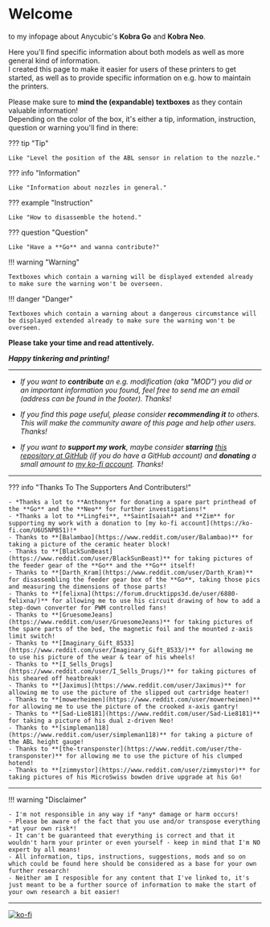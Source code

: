 <link rel=”manifest” href=”docs/manifest.webmanifest”>

# Welcome  
to my infopage about Anycubic's **Kobra Go** and **Kobra Neo**.   
  
Here you'll find specific information about both models as well as more general kind of information.  
I created this page to make it easier for users of these printers to get started, as well as to provide specific information on e.g. how to maintain the printers.  
  
Please make sure to **mind the (expandable) textboxes** as they contain valuable information!  
Depending on the color of the box, it's either a tip, information, instruction, question or warning you'll find in there:    

??? tip "Tip"  

    Like "Level the position of the ABL sensor in relation to the nozzle."

??? info "Information" 

    Like "Information about nozzles in general." 

??? example "Instruction"

    Like "How to disassemble the hotend."

??? question "Question"

    Like "Have a **Go** and wanna contribute?"

!!! warning "Warning"

    Textboxes which contain a warning will be displayed extended already to make sure the warning won't be overseen.
    
!!! danger "Danger"

    Textboxes which contain a warning about a dangerous circumstance will be displayed extended already to make sure the warning won't be overseen.

 
**Please take your time and read attentively.**    
  
***Happy tinkering and printing!***  

---
  
- *If you want to ***contribute*** an e.g. modification (aka "MOD") you did or an important information you found, feel free to send me an email (address can be found in the footer). Thanks!* 
  
- *If you find this page useful, please consider ***recommending it*** to others. This will make the community aware of this page and help other users. Thanks!*  

- *If you want to ***support my work***, maybe consider ***starring*** [this repository at GitHub](https://github.com/1coderookie/KobraGoNeoInsights) (if you do have a GitHub account) and ***donating*** a small amount to [my ko-fi account](https://ko-fi.com/U6U5NPB51). Thanks!*  

---
 
  
??? info "Thanks To The Supporters And Contributers!"

    - *Thanks a lot to **Anthony** for donating a spare part printhead of the **Go** and the **Neo** for further investigations!*  
    - *Thanks a lot to **Lingfei**, **SaintIsaiah** and **Zim** for supporting my work with a donation to [my ko-fi account](https://ko-fi.com/U6U5NPB51)!*
    - Thanks to **[Balambao](https://www.reddit.com/user/Balambao)** for taking a picture of the ceramic heater block!  
    - Thanks to **[BlackSunBeast](https://www.reddit.com/user/BlackSunBeast)** for taking pictures of the feeder gear of the **Go** and the **Go** itself!  
    - Thanks to **[Darth_Kram](https://www.reddit.com/user/Darth_Kram)** for disassembling the feeder gear box of the **Go**, taking those pics and measuring the dimensions of those parts!  
    - Thanks to **[felixna](https://forum.drucktipps3d.de/user/6880-felixna/)** for allowing me to use his circuit drawing of how to add a step-down converter for PWM controlled fans!  
    - Thanks to **[GruesomeJeans](https://www.reddit.com/user/GruesomeJeans)** for taking pictures of the spare parts of the bed, the magnetic foil and the mounted z-axis limit switch!  
    - Thanks to **[Imaginary_Gift_8533](https://www.reddit.com/user/Imaginary_Gift_8533/)** for allowing me to use his picture of the wear & tear of his wheels!  
    - Thanks to **[I_Sells_Drugs](https://www.reddit.com/user/I_Sells_Drugs/)** for taking pictures of his sheared off heatbreak!
    - Thanks to **[Jaximus](https://www.reddit.com/user/Jaximus)** for allowing me to use the picture of the slipped out cartridge heater!  
    - Thanks to **[mowerheimen](https://www.reddit.com/user/mowerheimen)** for allowing me to use the picture of the crooked x-axis gantry!
    - Thanks to **[Sad-Lie8181](https://www.reddit.com/user/Sad-Lie8181)** for taking a picture of his dual z-driven Neo!  
    - Thanks to **[simpleman118](https://www.reddit.com/user/simpleman118)** for taking a picture of the ABL height gauge!  
    - Thanks to **[the-transponster](https://www.reddit.com/user/the-transponster)** for allowing me to use the picture of his clumped hotend!
    - Thanks to **[zimmystor](https://www.reddit.com/user/zimmystor)** for taking pictures of his MicroSwiss bowden drive upgrade at his Go!
    
---
    
!!! warning "Disclaimer"

    - I'm not responsible in any way if *any* damage or harm occurs! 
    - Please be aware of the fact that you use and/or transpose everything *at your own risk*! 
    - It can't be guaranteed that everything is correct and that it wouldn't harm your printer or even yourself - keep in mind that I'm NO expert by all means!  
    - All information, tips, instructions, suggestions, mods and so on which could be found here should be considered as a base for your own further research! 
    - Neither am I resposible for any content that I've linked to, it's just meant to be a further source of information to make the start of your own research a bit easier! 

---

[![ko-fi](https://ko-fi.com/img/githubbutton_sm.svg)](https://ko-fi.com/U6U5NPB51)  

